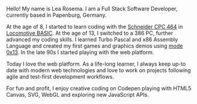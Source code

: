 Hello! My name is Lea Rosema. I am a Full Stack Software Developer, currently based in Papenburg, Germany. 

At the age of 8, I started to learn coding with the [Schneider CPC 464](https://cpcbox.com) in [Locomotive BASIC](http://www.cpcwiki.eu/index.php/Locomotive_BASIC). At the age of 13, I switched to a 386 PC, further advanced my coding skills. I learned Turbo Pascal and x86 Assembly Language and created my first games and graphics demos using [mode 0x13](https://en.wikipedia.org/wiki/Mode_13h). In the late 90s I started playing with the web platform. 

Today I love the web platform. As a life-long learner, I always keep up-to date with modern web technologies and love to work on projects following agile and test-first development workflows.

For fun and profit, I enjoy creative coding on Codepen playing with HTML5 Canvas, SVG, WebGL and exploring new JavaScript APIs.

